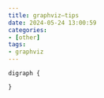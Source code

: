 ```yaml
---
title: graphviz—tips
date: 2024-05-24 13:00:59
categories:
- [other]
tags:
- graphviz
---
```

```graphviz
digraph {

}